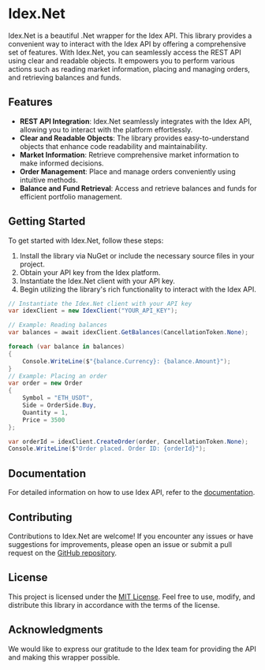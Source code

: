# Idex.Net

Idex.Net is a beautiful .Net wrapper for the Idex API. This library provides a convenient way to interact with the Idex API by offering a comprehensive set of features. With Idex.Net, you can seamlessly access the REST API using clear and readable objects. It empowers you to perform various actions such as reading market information, placing and managing orders, and retrieving balances and funds.

## Features

- **REST API Integration**: Idex.Net seamlessly integrates with the Idex API, allowing you to interact with the platform effortlessly.
- **Clear and Readable Objects**: The library provides easy-to-understand objects that enhance code readability and maintainability.
- **Market Information**: Retrieve comprehensive market information to make informed decisions.
- **Order Management**: Place and manage orders conveniently using intuitive methods.
- **Balance and Fund Retrieval**: Access and retrieve balances and funds for efficient portfolio management.

## Getting Started

To get started with Idex.Net, follow these steps:

1. Install the library via NuGet or include the necessary source files in your project.
2. Obtain your API key from the Idex platform.
3. Instantiate the Idex.Net client with your API key.
4. Begin utilizing the library's rich functionality to interact with the Idex API.

```csharp
// Instantiate the Idex.Net client with your API key
var idexClient = new IdexClient("YOUR_API_KEY");

// Example: Reading balances
var balances = await idexClient.GetBalances(CancellationToken.None);

foreach (var balance in balances)
{
    Console.WriteLine($"{balance.Currency}: {balance.Amount}");
}
// Example: Placing an order
var order = new Order
{
    Symbol = "ETH_USDT",
    Side = OrderSide.Buy,
    Quantity = 1,
    Price = 3500
};

var orderId = idexClient.CreateOrder(order, CancellationToken.None);
Console.WriteLine($"Order placed. Order ID: {orderId}");
```
## Documentation

For detailed information on how to use Idex API, refer to the [documentation]([https://github.com/your-username/your-repo/wiki](https://api-docs-v3.idex.io/#introduction)).

## Contributing

Contributions to Idex.Net are welcome! If you encounter any issues or have suggestions for improvements, please open an issue or submit a pull request on the [GitHub repository]([https://github.com/your-username/your-repo](https://github.com/olehrechukh/Idex4Net/pulls)).

## License

This project is licensed under the [MIT License](https://opensource.org/licenses/MIT). Feel free to use, modify, and distribute this library in accordance with the terms of the license.

## Acknowledgments

We would like to express our gratitude to the Idex team for providing the API and making this wrapper possible.
